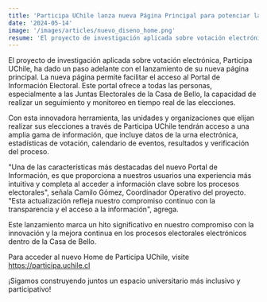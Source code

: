 ```yaml
---
title: 'Participa UChile lanza nueva Página Principal para potenciar la transparencia y accesibilidad del sistema'
date: '2024-05-14'
image: '/images/articles/nuevo_diseno_home.png'
resume: 'El proyecto de investigación aplicada sobre votación electrónica, Participa UChile, ha dado un paso adelante con el lanzamiento de su nueva página principal. La nueva página permite facilitar el acceso al Portal de Información Electoral.'
---
```

El proyecto de investigación aplicada sobre votación electrónica, Participa UChile, ha dado un paso adelante con el lanzamiento de su nueva página principal. La nueva página permite facilitar el acceso al Portal de Información Electoral. Este portal ofrece a todas las personas, especialmente a las Juntas Electorales de la Casa de Bello, la capacidad de realizar un seguimiento y monitoreo en tiempo real de las elecciones.

Con esta innovadora herramienta, las unidades y organizaciones que elijan realizar sus elecciones a través de Participa UChile tendrán acceso a una amplia gama de información, que incluye datos de la urna electrónica, estadísticas de votación, calendario de eventos, resultados y verificación del proceso.

"Una de las características más destacadas del nuevo Portal de Información, es que proporciona a nuestros usuarios una experiencia más intuitiva y completa al acceder a información clave sobre los procesos electorales", señala Camilo Gómez, Coordinador Operativo del proyecto. "Esta actualización refleja nuestro compromiso continuo con la transparencia y el acceso a la información", agrega.

Este lanzamiento marca un hito significativo en nuestro compromiso con la innovación y la mejora continua en los procesos electorales electrónicos dentro de la Casa de Bello.

Para acceder al nuevo Home de Participa UChile, visite https://participa.uchile.cl

¡Sigamos construyendo juntos un espacio universitario más inclusivo y participativo!
